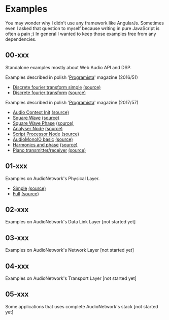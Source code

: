 # Examples

You may wonder why I didn't use any framework like AngularJs. Sometimes
even I asked that question to myself because writing in pure JavaScript
is often a pain ;) In general I wanted to keep those examples free from
any dependencies. 

## 00-xxx

Standalone examples mostly about Web Audio API and DSP.

Examples described in polish '[Programista](https://programistamag.pl/programista-08-2016-51/)' magazine (2016/51)

- [Discrete fourier transform simple](https://audio-network.rypula.pl/dft-simple)
  [(source)](https://github.com/robertrypula/AudioNetwork/tree/master/example/00-010-discrete-fourier-transform-simple)
- [Discrete fourier transform](https://audio-network.rypula.pl/dft-full)
  [(source)](https://audio-network.rypula.pl/dft-full-src)

Examples described in polish '[Programista](https://programistamag.pl/programista-2-2017-57/)' magazine (2017/57)

- [Audio Context Init](https://audio-network.rypula.pl/audio-context-init)
  [(source)](https://audio-network.rypula.pl/audio-context-init-src)
- [Square Wave](https://audio-network.rypula.pl/square-wave)
  [(source)](https://audio-network.rypula.pl/square-wave-src)
- [Square Wave Phase](https://audio-network.rypula.pl/square-wave-phase)
  [(source)](https://audio-network.rypula.pl/square-wave-phase-src)
- [Analyser Node](https://audio-network.rypula.pl/analyser-node)
  [(source)](https://audio-network.rypula.pl/analyser-node-src)
- [Script Processor Node](https://audio-network.rypula.pl/script-processor-node)
  [(source)](https://audio-network.rypula.pl/script-processor-node-src)
- [AudioMonoIO basic](https://audio-network.rypula.pl/audio-mono-io-basic)
  [(source)](https://audio-network.rypula.pl/audio-mono-io-basic-src)
- [Harmonics and phase](https://audio-network.rypula.pl/harmonics-and-phase)
  [(source)](https://audio-network.rypula.pl/harmonics-and-phase-src)
- [Piano transmitter/receiver](https://audio-network.rypula.pl/piano)
  [(source)](https://audio-network.rypula.pl/piano-src)

## 01-xxx

Examples on AudioNetwork's Physical Layer.

- [Simple](https://audio-network.rypula.pl/example/01-000-physical-layer-simple/physical-layer-simple.html)
  [(source)](https://github.com/robertrypula/AudioNetwork/tree/master/example/01-000-physical-layer-simple)
- [Full](https://audio-network.rypula.pl/example/01-001-physical-layer-full/physical-layer-full.html)
  [(source)](https://github.com/robertrypula/AudioNetwork/tree/master/example/01-001-physical-layer-full)

## 02-xxx

Examples on AudioNetwork's Data Link Layer [not started yet]

## 03-xxx

Examples on AudioNetwork's Network Layer [not started yet]

## 04-xxx

Examples on AudioNetwork's Transport Layer [not started yet]

## 05-xxx

Some applications that uses complete AudioNetwork's stack [not started yet]
